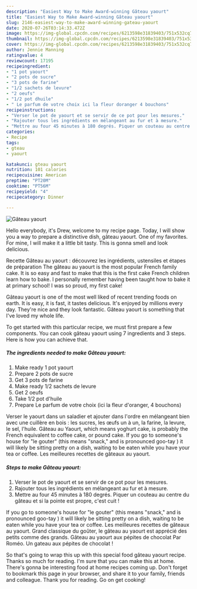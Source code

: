 ```yaml
---
description: "Easiest Way to Make Award-winning Gâteau yaourt"
title: "Easiest Way to Make Award-winning Gâteau yaourt"
slug: 2146-easiest-way-to-make-award-winning-gateau-yaourt
date: 2020-07-26T03:14:33.472Z
image: https://img-global.cpcdn.com/recipes/6213598e31839403/751x532cq70/gateau-yaourt-photo-principale-de-la-recette.jpg
thumbnail: https://img-global.cpcdn.com/recipes/6213598e31839403/751x532cq70/gateau-yaourt-photo-principale-de-la-recette.jpg
cover: https://img-global.cpcdn.com/recipes/6213598e31839403/751x532cq70/gateau-yaourt-photo-principale-de-la-recette.jpg
author: Jennie Manning
ratingvalue: 4
reviewcount: 17195
recipeingredient:
- "1 pot yaourt"
- "2 pots de sucre"
- "3 pots de farine"
- "1/2 sachets de levure"
- "2 oeufs"
- "1/2 pot dhuile"
- " Le parfum de votre choix ici la fleur doranger 4 bouchons"
recipeinstructions:
- "Verser le pot de yaourt et se servir de ce pot pour les mesures."
- "Rajouter tous les ingrédients en mélangeant au fur et à mesure."
- "Mettre au four 45 minutes à 180 degrés. Piquer un couteau au centre du gâteau et si la pointe est propre, c&#39;est cuit !"
categories:
- Recipe
tags:
- gteau
- yaourt

katakunci: gteau yaourt 
nutrition: 101 calories
recipecuisine: American
preptime: "PT20M"
cooktime: "PT56M"
recipeyield: "4"
recipecategory: Dinner

---
```



![Gâteau yaourt](https://img-global.cpcdn.com/recipes/6213598e31839403/751x532cq70/gateau-yaourt-photo-principale-de-la-recette.jpg)

Hello everybody, it's Drew, welcome to my recipe page. Today, I will show you a way to prepare a distinctive dish, gâteau yaourt. One of my favorites. For mine, I will make it a little bit tasty. This is gonna smell and look delicious.

Recette Gâteau au yaourt : découvrez les ingrédients, ustensiles et étapes de préparation The gâteau au yaourt is the most popular French family cake. It is so easy and fast to make that this is the first cake French children learn how to bake. I personally remember having been taught how to bake it at primary school! I was so proud, my first cake!

Gâteau yaourt is one of the most well liked of recent trending foods on earth. It is easy, it is fast, it tastes delicious. It's enjoyed by millions every day. They're nice and they look fantastic. Gâteau yaourt is something that I've loved my whole life.


To get started with this particular recipe, we must first prepare a few components. You can cook gâteau yaourt using 7 ingredients and 3 steps. Here is how you can achieve that.

<!--inarticleads1-->

##### The ingredients needed to make Gâteau yaourt:

1. Make ready 1 pot yaourt
1. Prepare 2 pots de sucre
1. Get 3 pots de farine
1. Make ready 1/2 sachets de levure
1. Get 2 oeufs
1. Take 1/2 pot d&#39;huile
1. Prepare  Le parfum de votre choix (ici la fleur d&#39;oranger, 4 bouchons)


Verser le yaourt dans un saladier et ajouter dans l&#39;ordre en mélangeant bien avec une cuillère en bois : les sucres, les œufs un à un, la farine, la levure, le sel, l&#39;huile. Gâteau au Yaourt, which means yoghurt cake, is probably the French equivalent to coffee cake, or pound cake. If you go to someone&#39;s house for &#34;le gouter&#34; (this means &#34;snack,&#34; and is pronounced goo-tay ) it will likely be sitting pretty on a dish, waiting to be eaten while you have your tea or coffee. Les meilleures recettes de gâteaux au yaourt. 

<!--inarticleads2-->

##### Steps to make Gâteau yaourt:

1. Verser le pot de yaourt et se servir de ce pot pour les mesures.
1. Rajouter tous les ingrédients en mélangeant au fur et à mesure.
1. Mettre au four 45 minutes à 180 degrés. Piquer un couteau au centre du gâteau et si la pointe est propre, c&#39;est cuit !


If you go to someone&#39;s house for &#34;le gouter&#34; (this means &#34;snack,&#34; and is pronounced goo-tay ) it will likely be sitting pretty on a dish, waiting to be eaten while you have your tea or coffee. Les meilleures recettes de gâteaux au yaourt. Grand classique du goûter, le gâteau au yaourt est apprécié des petits comme des grands. Gâteau au yaourt aux pépites de chocolat Par Roméo. Un gateau aux pépites de chocolat ! 

So that's going to wrap this up with this special food gâteau yaourt recipe. Thanks so much for reading. I'm sure that you can make this at home. There's gonna be interesting food at home recipes coming up. Don't forget to bookmark this page in your browser, and share it to your family, friends and colleague. Thank you for reading. Go on get cooking!
